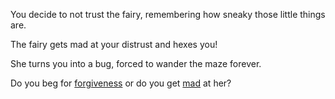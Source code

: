 You decide to not trust the fairy, remembering how sneaky those little things are. 

The fairy gets mad at your distrust and hexes you! 

She turns you into a bug, forced to wander the maze forever.

Do you beg for [forgiveness](die-fairy.md) or do you get [mad](kill-fairy.md) at her?